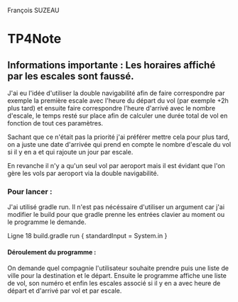 François SUZEAU

# TP4Note


## Informations importante : Les horaires affiché par les escales sont faussé.

J'ai eu l'idée d'utiliser la double navigabilité afin de faire correspondre par exemple la première escale avec l'heure du départ du vol (par exemple +2h plus tard) et ensuite faire correspondre l'heure d'arrivé avec le nombre d'escale, le temps resté sur place afin de calculer une durée total de vol en fonction de tout ces paramètres.

Sachant que ce n'était pas la priorité j'ai préférer mettre cela pour plus tard, on a juste une date d'arrivée qui prend en compte le nombre d'escale du vol si il y en a et qui rajoute un jour par escale.

En revanche il n'y a qu'un seul vol par aeroport mais il est évidant que l'on gère les vols par aeroport via la double navigabilité.

 ### Pour lancer :

 J'ai utilisé gradle run. Il n'est pas nécéssaire d'utiliser un argument car j'ai modifier le build pour que gradle prenne les entrées clavier au moment ou le programme le demande.

Ligne 18 build.gradle
 	run {
 	standardInput = System.in
 }

 #### Déroulement du programme : 

 On demande quel compagnie l'utilisateur souhaite prendre puis une liste de ville pour la destination et le départ. Ensuite le programme affiche une liste de vol, son numéro et enfin les escales associé si il y en a avec heure de départ et d'arrivé par vol et par escale.